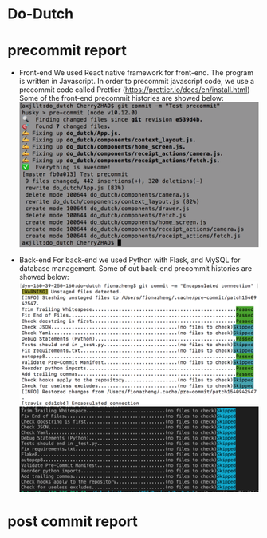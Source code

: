 # Do-Dutch

# precommit report 
* Front-end 
We used React native framework for front-end. The program is written in Javascript. 
In order to precommit javascript code, we use a precommit code called Prettier (https://prettier.io/docs/en/install.html) 
Some of the front-end precommit histories are showed below: 
![history01](/precommit_history/js_001.png)

* Back-end 
For back-end we used Python with Flask, and MySQL for database management. 
Some of out back-end precommit histories are showed below: 
![history02](/precommit_history/python_001.png)
![history03](/precommit_history/python_002.png)

#  post commit report

